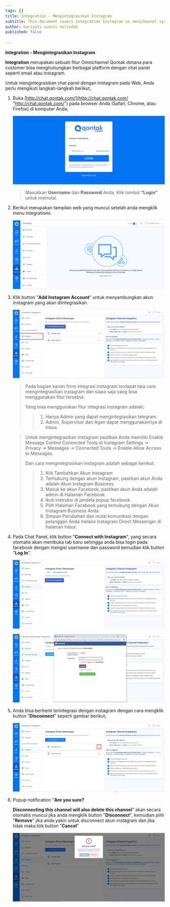 ```yaml
---
tags: []
title: Integration - Mengintegrasikan Instagram
subtitle: This document covers integration Instagram in omnichannel system
author: hariyati suarni nurindah
published: false

---
```

**Integration - Mengintegrasikan Instagram**

**Integration** merupakan sebuah fitur Omnichannel Qontak dimana para customer bisa menghubungkan berbagai platform dengan chat panel seperti email atau instagram.

Untuk mengintegrasikan chat panel dengan Instagram pada Web, Anda perlu mengikuti langkah-langkah berikut;

1. Buka [http://chat.qontak.com/](http://chat.qontak.com/ "http://chat.qontak.com/") pada browser Anda (Safari, Chrome, atau Firefox) di komputer Anda;

   ![](/uploads/login-qontak-c.png)

   > Masukkan **Username** dan **Password** Anda. Klik tombol **“Login”** untuk memulai.
2. Berikut merupakan tampilan web yang muncul setelah anda mengklik menu integrations.

   ![](/uploads/integrasi.PNG)
3. Klik button "**Add Instagram Account**" untuk menyambungkan akun instagram yang akan diintegrasikan.

   ![](/uploads/instagram1.PNG)

   > Pada bagian kanan form integrasi instagram terdapat tata cara mengintegrasikan instagram dan siapa saja yang bisa menggunakan fitur tersebut.
   >
   > Yang bisa menggunakan fitur integrasi instagram adalah;
   >
   > > 1. Hanya Admin yang dapat mengintegrasikan telegram.
   > > 2. Admin, Supervisor dan Agen dapat menggunakannya di Inbox.

   > Untuk mengintegrasikan Instagram pastikan Anda memiliki Enable Message Control Connected Tools di Instagram Settings -> Privacy -> Messages -> Connected Tools -> Enable Allow Access to Messages.
   >
   > Dan cara mengintegrasikan instagram adalah sebagai berikut;
   >
   > > 1. Klik Tambahkan Akun Instagram
   > > 2. Terhubung dengan akun Instagram, pastikan akun Anda adalah Akun Instagram Business.
   > > 3. Masuk ke akun Facebook, pastikan akun Anda adalah admin di Halaman Facebook.
   > > 4. Ikuti instruksi di jendela popup facebook.
   > > 5. Pilih Halaman Facebook yang terhubung dengan Akun Instagram Business Anda.
   > > 6. Simpan Perubahan dan mulai komunikasi dengan pelanggan Anda melalui Instagram Direct Messenger di halaman Inbox.
4. Pada Chat Panel, klik button "**Connect with Instagram**", yang secara otomatis akan membuka tab baru sehingga anda bisa login pada facebook dengan mengisi username dan password kemudian klik button "**Log In**".

   ![](/uploads/instagram2.PNG)

   ![](/uploads/facebook1.PNG)
5. Anda bisa berhenti terintegrasi dengan instagram dengan cara mengklik button "**Disconnect**" seperti gambar berikut;

   ![](/uploads/instagram4.PNG)
6. Popup notification "**Are you sure?**

   **Disconnecting this channel will also delete this channel**" akan secara otomatis muncul jika anda mengklik button "**Disconnect**", kemudian pilih "**Remove**" jika anda yakin untuk disconnect akun instagram dan jika tidak maka klik button "**Cancel**"

   ![](/uploads/instagram5.PNG)
